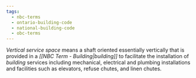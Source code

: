 ```yaml
---
tags:
  - nbc-terms
  - ontario-building-code
  - national-building-code
  - obc-terms
---
```

*Vertical service space* means a shaft oriented essentially vertically that is provided in a *[[NBC Term - Building|building]]* to facilitate the installation of *building* services including mechanical, electrical and plumbing installations and facilities such as elevators, refuse chutes, and linen chutes.